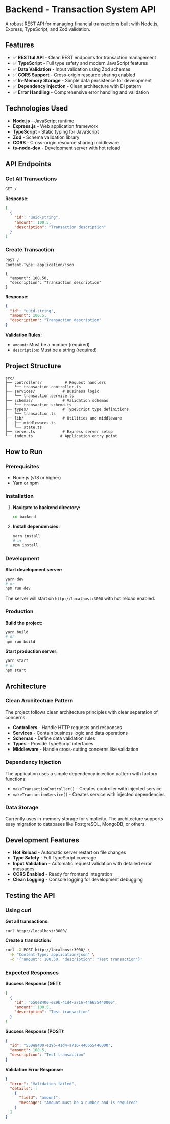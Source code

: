 # Backend - Transaction System API

A robust REST API for managing financial transactions built with Node.js, Express, TypeScript, and Zod validation.

## Features

- ✅ **RESTful API** - Clean REST endpoints for transaction management
- ✅ **TypeScript** - Full type safety and modern JavaScript features
- ✅ **Data Validation** - Input validation using Zod schemas
- ✅ **CORS Support** - Cross-origin resource sharing enabled
- ✅ **In-Memory Storage** - Simple data persistence for development
- ✅ **Dependency Injection** - Clean architecture with DI pattern
- ✅ **Error Handling** - Comprehensive error handling and validation

## Technologies Used

- **Node.js** - JavaScript runtime
- **Express.js** - Web application framework
- **TypeScript** - Static typing for JavaScript
- **Zod** - Schema validation library
- **CORS** - Cross-origin resource sharing middleware
- **ts-node-dev** - Development server with hot reload

## API Endpoints

### Get All Transactions

```http
GET /
```

**Response:**

```json
[
  {
    "id": "uuid-string",
    "amount": 100.5,
    "description": "Transaction description"
  }
]
```

### Create Transaction

```http
POST /
Content-Type: application/json

{
  "amount": 100.50,
  "description": "Transaction description"
}
```

**Response:**

```json
{
  "id": "uuid-string",
  "amount": 100.5,
  "description": "Transaction description"
}
```

**Validation Rules:**

- `amount`: Must be a number (required)
- `description`: Must be a string (required)

## Project Structure

```
src/
├── controllers/          # Request handlers
│   └── transaction.controller.ts
├── services/            # Business logic
│   └── transaction.service.ts
├── schemas/             # Validation schemas
│   └── transaction.schema.ts
├── types/               # TypeScript type definitions
│   └── transaction.ts
├── lib/                 # Utilities and middleware
│   ├── middlewares.ts
│   └── state.ts
├── server.ts            # Express server setup
└── index.ts            # Application entry point
```

## How to Run

### Prerequisites

- Node.js (v18 or higher)
- Yarn or npm

### Installation

1. **Navigate to backend directory:**

   ```bash
   cd backend
   ```

2. **Install dependencies:**
   ```bash
   yarn install
   # or
   npm install
   ```

### Development

**Start development server:**

```bash
yarn dev
# or
npm run dev
```

The server will start on `http://localhost:3000` with hot reload enabled.

### Production

**Build the project:**

```bash
yarn build
# or
npm run build
```

**Start production server:**

```bash
yarn start
# or
npm start
```

## Architecture

### Clean Architecture Pattern

The project follows clean architecture principles with clear separation of concerns:

- **Controllers** - Handle HTTP requests and responses
- **Services** - Contain business logic and data operations
- **Schemas** - Define data validation rules
- **Types** - Provide TypeScript interfaces
- **Middleware** - Handle cross-cutting concerns like validation

### Dependency Injection

The application uses a simple dependency injection pattern with factory functions:

- `makeTransactionController()` - Creates controller with injected service
- `makeTransactionService()` - Creates service with injected dependencies

### Data Storage

Currently uses in-memory storage for simplicity. The architecture supports easy migration to databases like PostgreSQL, MongoDB, or others.

## Development Features

- **Hot Reload** - Automatic server restart on file changes
- **Type Safety** - Full TypeScript coverage
- **Input Validation** - Automatic request validation with detailed error messages
- **CORS Enabled** - Ready for frontend integration
- **Clean Logging** - Console logging for development debugging

## Testing the API

### Using curl

**Get all transactions:**

```bash
curl http://localhost:3000/
```

**Create a transaction:**

```bash
curl -X POST http://localhost:3000/ \
  -H "Content-Type: application/json" \
  -d '{"amount": 100.50, "description": "Test transaction"}'
```

### Expected Responses

**Success Response (GET):**

```json
[
  {
    "id": "550e8400-e29b-41d4-a716-446655440000",
    "amount": 100.5,
    "description": "Test transaction"
  }
]
```

**Success Response (POST):**

```json
{
  "id": "550e8400-e29b-41d4-a716-446655440000",
  "amount": 100.5,
  "description": "Test transaction"
}
```

**Validation Error Response:**

```json
{
  "error": "Validation failed",
  "details": [
    {
      "field": "amount",
      "message": "Amount must be a number and is required"
    }
  ]
}
```
